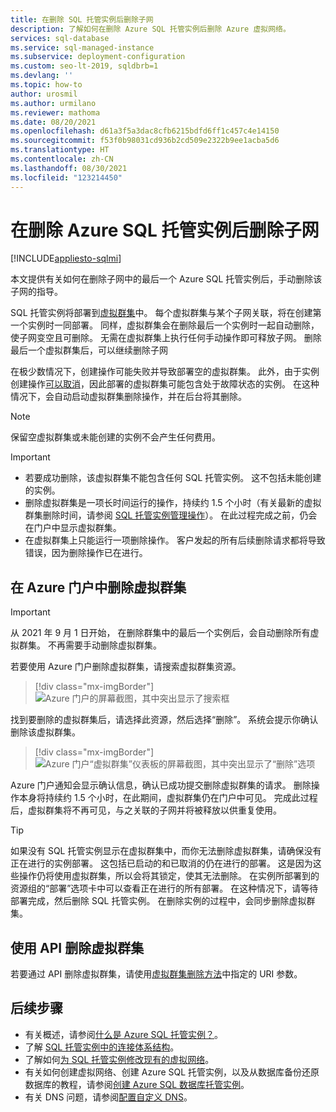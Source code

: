 ```yaml
---
title: 在删除 SQL 托管实例后删除子网
description: 了解如何在删除 Azure SQL 托管实例后删除 Azure 虚拟网络。
services: sql-database
ms.service: sql-managed-instance
ms.subservice: deployment-configuration
ms.custom: seo-lt-2019, sqldbrb=1
ms.devlang: ''
ms.topic: how-to
author: urosmil
ms.author: urmilano
ms.reviewer: mathoma
ms.date: 08/20/2021
ms.openlocfilehash: d61a3f5a3dac8cfb6215bdfd6ff1c457c4e14150
ms.sourcegitcommit: f53f0b98031cd936b2cd509e2322b9ee1acba5d6
ms.translationtype: HT
ms.contentlocale: zh-CN
ms.lasthandoff: 08/30/2021
ms.locfileid: "123214450"
---
```

# <a name="delete-a-subnet-after-deleting-an-azure-sql-managed-instance"></a>在删除 Azure SQL 托管实例后删除子网
[!INCLUDE[appliesto-sqlmi](../includes/appliesto-sqlmi.md)]

本文提供有关如何在删除子网中的最后一个 Azure SQL 托管实例后，手动删除该子网的指导。

SQL 托管实例将部署到[虚拟群集](connectivity-architecture-overview.md#virtual-cluster-connectivity-architecture)中。 每个虚拟群集与某个子网关联，将在创建第一个实例时一同部署。 同样，虚拟群集会在删除最后一个实例时一起自动删除，使子网变空且可删除。 无需在虚拟群集上执行任何手动操作即可释放子网。 删除最后一个虚拟群集后，可以继续删除子网

在极少数情况下，创建操作可能失败并导致部署空的虚拟群集。 此外，由于实例创建操作[可以取消](management-operations-cancel.md)，因此部署的虚拟群集可能包含处于故障状态的实例。 在这种情况下，会自动启动虚拟群集删除操作，并在后台将其删除。

> [!NOTE]
> 保留空虚拟群集或未能创建的实例不会产生任何费用。

> [!IMPORTANT]
> - 若要成功删除，该虚拟群集不能包含任何 SQL 托管实例。 这不包括未能创建的实例。 
> - 删除虚拟群集是一项长时间运行的操作，持续约 1.5 个小时（有关最新的虚拟群集删除时间，请参阅 [SQL 托管实例管理操作](management-operations-overview.md)）。 在此过程完成之前，仍会在门户中显示虚拟群集。
> - 在虚拟群集上只能运行一项删除操作。 客户发起的所有后续删除请求都将导致错误，因为删除操作已在进行。

## <a name="delete-a-virtual-cluster-from-the-azure-portal"></a>在 Azure 门户中删除虚拟群集

> [!IMPORTANT]
> 从 2021 年 9 月 1 日开始， 在删除群集中的最后一个实例后，会自动删除所有虚拟群集。 不再需要手动删除虚拟群集。

若要使用 Azure 门户删除虚拟群集，请搜索虚拟群集资源。

> [!div class="mx-imgBorder"]
> ![Azure 门户的屏幕截图，其中突出显示了搜索框](./media/virtual-cluster-delete/virtual-clusters-search.png)

找到要删除的虚拟群集后，请选择此资源，然后选择“删除”。 系统会提示你确认删除该虚拟群集。

> [!div class="mx-imgBorder"]
> ![Azure 门户“虚拟群集”仪表板的屏幕截图，其中突出显示了“删除”选项](./media/virtual-cluster-delete/virtual-clusters-delete.png)

Azure 门户通知会显示确认信息，确认已成功提交删除虚拟群集的请求。 删除操作本身将持续约 1.5 个小时，在此期间，虚拟群集仍在门户中可见。 完成此过程后，虚拟群集将不再可见，与之关联的子网并将被释放以供重复使用。

> [!TIP]
> 如果没有 SQL 托管实例显示在虚拟群集中，而你无法删除虚拟群集，请确保没有正在进行的实例部署。 这包括已启动的和已取消的仍在进行的部署。 这是因为这些操作仍将使用虚拟群集，所以会将其锁定，使其无法删除。 在实例所部署到的资源组的“部署”选项卡中可以查看正在进行的所有部署。 在这种情况下，请等待部署完成，然后删除 SQL 托管实例。 在删除实例的过程中，会同步删除虚拟群集。

## <a name="delete-a-virtual-cluster-by-using-the-api"></a>使用 API 删除虚拟群集

若要通过 API 删除虚拟群集，请使用[虚拟群集删除方法](/rest/api/sql/virtualclusters/delete)中指定的 URI 参数。

## <a name="next-steps"></a>后续步骤

- 有关概述，请参阅[什么是 Azure SQL 托管实例？](sql-managed-instance-paas-overview.md)。
- 了解 [SQL 托管实例中的连接体系结构](connectivity-architecture-overview.md)。
- 了解如何[为 SQL 托管实例修改现有的虚拟网络](vnet-existing-add-subnet.md)。
- 有关如何创建虚拟网络、创建 Azure SQL 托管实例，以及从数据库备份还原数据库的教程，请参阅[创建 Azure SQL 数据库托管实例](instance-create-quickstart.md)。
- 有关 DNS 问题，请参阅[配置自定义 DNS](custom-dns-configure.md)。
